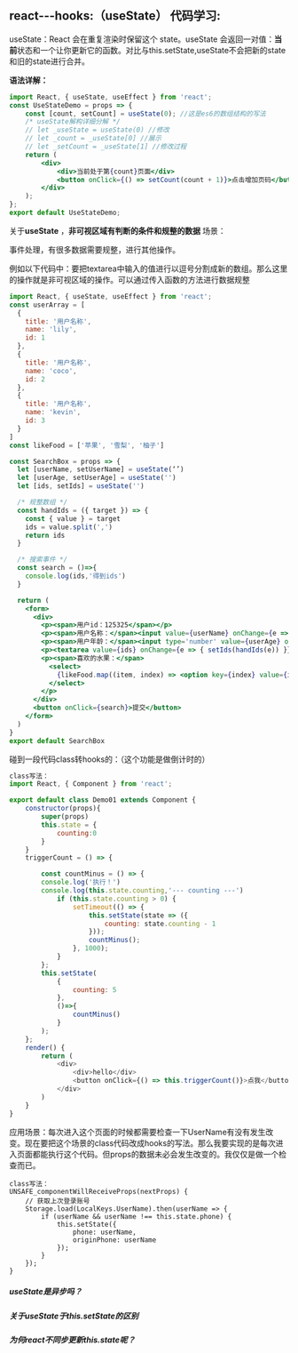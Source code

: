 ## react---hooks:（useState） 代码学习:

useState：React 会在重复渲染时保留这个 state。useState 会返回一对值：**当前**状态和一个让你更新它的函数。对比与this.setState,useState不会把新的state和旧的state进行合并。

**语法详解：**

```jsx
import React, { useState, useEffect } from 'react';
const UseStateDemo = props => {
    const [count, setCount] = useState(0); //这是es6的数组结构的写法
    /* useState解构详细分解 */
    // let _useState = useState(0) //修改
    // let _count = _useState[0] //展示
    // let _setCount = _useState[1] //修改过程
    return (
        <div>
            <div>当前处于第{count}页面</div>
            <button onClick={() => setCount(count + 1)}>点击增加页码</button>
        </div>
    );
};
export default UseStateDemo;

```

关于**useState** ，**非可视区域有判断的条件和规整的数据** 场景：

事件处理，有很多数据需要规整，进行其他操作。

例如以下代码中：要把textarea中输入的值进行以逗号分割成新的数组。那么这里的操作就是非可视区域的操作。可以通过传入函数的方法进行数据规整

```jsx
import React, { useState, useEffect } from 'react';
const userArray = [
  {
    title: '用户名称',
    name: 'lily',
    id: 1
  },
  {
    title: '用户名称',
    name: 'coco',
    id: 2
  },
  {
    title: '用户名称',
    name: 'kevin',
    id: 3
  }
]
const likeFood = ['苹果', '雪梨', '柚子']

const SearchBox = props => {
  let [userName, setUserName] = useState(‘’)
  let [userAge, setUserAge] = useState('')
  let [ids, setIds] = useState('')

  /* 规整数组 */
  const handIds = ({ target }) => {
    const { value } = target
    ids = value.split(',')
    return ids
  }

  /* 搜索事件 */
  const search = ()=>{
    console.log(ids,'得到ids')
  }

  return (
    <form>
      <div>
        <p><span>用户id：125325</span></p>
        <p><span>用户名称：</span><input value={userName} onChange={e => setUserName(e.target.value)}></input></p>
        <p><span>用户年龄：</span><input type='number' value={userAge} onChange={e => setUserAge(e.target.value)}></input></p>
        <p><textarea value={ids} onChange={e => { setIds(handIds(e)) }} rows={4} placeholder='以","分割活动ID' /></p>
        <p><span>喜欢的水果：</span>
          <select>
            {likeFood.map((item, index) => <option key={index} value={item}>{item}</option>)}
          </select>
        </p>
      </div>
      <button onClick={search}>提交</button>
    </form>
  )
}
export default SearchBox

```

碰到一段代码class转hooks的：（这个功能是做倒计时的）

```javascript
class写法：
import React, { Component } from 'react';

export default class Demo01 extends Component {
    constructor(props){
        super(props)
        this.state = {
            counting:0
        }
    }
    triggerCount = () => {

        const countMinus = () => {
        console.log('执行！')
        console.log(this.state.counting,'--- counting ---')
            if (this.state.counting > 0) {
                setTimeout(() => {
                    this.setState(state => ({
                        counting: state.counting - 1
                    }));
                    countMinus();
                }, 1000);
            }
        };
        this.setState(
            {
                counting: 5
            },
            ()=>{
                countMinus()
            }
        );
    };
    render() {
        return (
            <div>
                <div>hello</div>
                <button onClick={() => this.triggerCount()}>点我</button>
            </div>
        )
    }
}

```



应用场景：每次进入这个页面的时候都需要检查一下UserName有没有发生改变。现在要把这个场景的class代码改成hooks的写法。那么我要实现的是每次进入页面都能执行这个代码。但props的数据未必会发生改变的。我仅仅是做一个检查而已。

```
class写法：
UNSAFE_componentWillReceiveProps(nextProps) {
    // 获取上次登录账号
    Storage.load(LocalKeys.UserName).then(userName => {
        if (userName && userName !== this.state.phone) {
            this.setState({
                phone: userName,
                originPhone: userName
            });
        }
    });
}

```



##### useState是异步吗？

##### 关于useState于this.setState的区别

##### 为何react不同步更新this.state呢？

##### 

